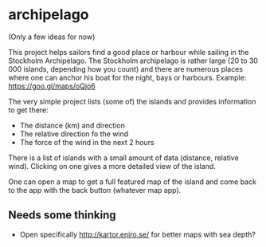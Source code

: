 archipelago
===========

(Only a few ideas for now)

This project helps sailors find a good place or harbour while sailing in the Stockholm Archipelago. The Stockholm archipelago is rather large (20 to 30 000 islands, depending how you count) and there are numerous places where one can anchor his boat for the night, bays or harbours. Example: https://goo.gl/maps/oQjo6

The very simple project lists (some of) the islands and provides information to get there:
* The distance (km) and direction
* The relative direction fo the wind
* The force of the wind in the next 2 hours

There is a list of islands with a small amount of data (distance, relative wind). Clicking on one gives a more detailed view of the island.

One can open a map to get a full featured map of the island and come back to the app with the back button (whatever map app).

Needs some thinking
-------------------

* Open specifically http://kartor.eniro.se/ for better maps with sea depth?

